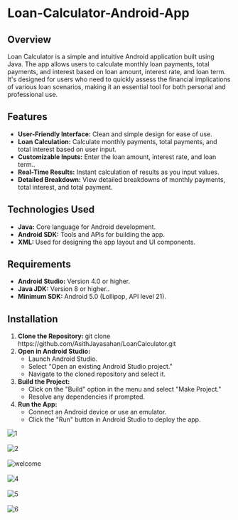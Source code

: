 # Loan-Calculator-Android-App

<h2>Overview</h2>
<p>Loan Calculator is a simple and intuitive Android application built using Java. The app allows users to calculate monthly loan payments, total payments, and interest based on loan amount, interest rate, and loan term. It's designed for users who need to quickly assess the financial implications of various loan scenarios, making it an essential tool for both personal and professional use.</p>

<h2>Features</h2>
<ul>
  <li><b>User-Friendly Interface:</b> Clean and simple design for ease of use.</li>
  <li><b>Loan Calculation:</b> Calculate monthly payments, total payments, and total interest based on user input.</li>
  <li><b>Customizable Inputs:</b> Enter the loan amount, interest rate, and loan term..</li>
  <li><b>Real-Time Results:</b> Instant calculation of results as you input values.</li>
  <li><b>Detailed Breakdown:</b> View detailed breakdowns of monthly payments, total interest, and total payment.</li>
</ul>

<h2>Technologies Used</h2>
<ul>
  <li><b>Java:</b> Core language for Android development.  </li>
  <li><b>Android SDK:</b> Tools and APIs for building the app.</li>
  <li><b>XML: </b> Used for designing the app layout and UI components.</li>
</ul>

<h2>Requirements</h2>
<ul>
  <li><b>Android Studio:</b> Version 4.0 or higher.</li>
  <li><b>Java JDK:</b> Version 8 or higher..</li>
  <li><b>Minimum SDK: </b> Android 5.0 (Lollipop, API level 21).</li>
</ul>


<h2>Installation</h2>

<ol>
  <li><b>Clone the Repository:  </b> git clone https://github.com/AsithJayasahan/LoanCalculator.git</li>
  <li><b>Open in Android Studio:</b>
      <ul>
        <li>Launch Android Studio.</li>
        <li>Select "Open an existing Android Studio project."</li>
      <li>Navigate to the cloned repository and select it.</li>
    </ul>
  </li>
  <li><b>Build the Project: </b>
  <ul>
    <li>Click on the "Build" option in the menu and select "Make Project."</li>
    <li>Resolve any dependencies if prompted.</li>
  </ul>
  </li>

  <li><b>Run the App: </b>
   <ul>
     <li>Connect an Android device or use an emulator.</li>
     <li>Click the "Run" button in Android Studio to deploy the app.</li>
   </ul>
  </li>
  
</ol>

![1](https://github.com/user-attachments/assets/344c43c6-ad8f-40d3-9f6b-2ae3c0222e3c)<br><br>
![2](https://github.com/user-attachments/assets/913ca636-dd56-45a7-b1bb-846e7c0f81df)<br><br>
![welcome](https://github.com/user-attachments/assets/7ac39dae-ece8-4632-a76c-afee7b083b1a)<br><br>
![4](https://github.com/user-attachments/assets/71a7dab0-58a2-44a1-8a8e-f3820f900b1d)<br><br>
![5](https://github.com/user-attachments/assets/93aaddd9-a1c6-4b15-84b9-8ec9363a7464)<br><br>
![6](https://github.com/user-attachments/assets/2da9a978-8b99-42a3-a0a7-6fe31e47184c)




